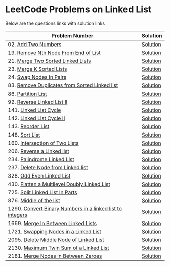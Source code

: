 # LeetCode Problems on Linked List
Below are the questions links with solution links


|Problem Number|Solution|
|--------------|--------|
|02. [Add Two Numbers](https://leetcode.com/problems/add-two-numbers)|[Solution](https://github.com/HarshOza36/LeetCode_Problems/blob/main/Linked%20List/P02%20-%20addTwoNumbers.py)|
|19. [Remove Nth Node From End of List](https://leetcode.com/problems/remove-nth-node-from-end-of-list/)|[Solution](https://github.com/HarshOza36/LeetCode_Problems/blob/main/Linked%20List/P19%20-%20removeNthNodeFromEndOfList.py)|
|21. [Merge Two Sorted Linked  Lists](https://leetcode.com/problems/merge-two-sorted-lists)|[Solution](https://github.com/HarshOza36/LeetCode_Problems/blob/main/Linked%20List/P21%20-%20mergeTwoSortedLinkedList.py)|
|23. [Merge K Sorted Lists](https://leetcode.com/problems/merge-k-sorted-lists)|[Solution](https://github.com/HarshOza36/LeetCode_Problems/blob/main/Linked%20List/P23%20-%20mergeKSortedLists.py)|
|24. [Swap Nodes In Pairs](https://leetcode.com/problems/swap-nodes-in-pairs/)|[Solution](https://github.com/HarshOza36/LeetCode_Problems/blob/main/Linked%20List/P24%20-%20swapNodesInPairs.py)|
|83. [Remove Duplicates from Sorted Linked list](https://leetcode.com/problems/remove-duplicates-from-sorted-list)|[Solution](https://github.com/HarshOza36/LeetCode_Problems/blob/main/Linked%20List/P83%20-%20removeDuplicatesFromSortedList.py)|
|86. [Partition List](https://leetcode.com/problems/partition-list)|[Solution](https://github.com/HarshOza36/LeetCode_Problems/blob/main/Linked%20List/P86%20-%20partitionList.py)|
|92. [Reverse Linked List II](https://leetcode.com/problems/reverse-linked-list-ii)|[Solution](https://github.com/HarshOza36/LeetCode_Problems/blob/main/Linked%20List/P92%20-%20reverseLinkedList_II.py)|
|141. [Linked List Cycle](https://leetcode.com/problems/linked-list-cycle/)|[Solution](https://github.com/HarshOza36/LeetCode_Problems/blob/main/Linked%20List/P141%20-%20linkedListCycle.py)|
|142. [Linked List Cycle II](https://leetcode.com/problems/linked-list-cycle-ii/)|[Solution](https://github.com/HarshOza36/LeetCode_Problems/blob/main/Linked%20List/P142%20-%20linkedListCycle_II.py)|
|143. [Reorder List](https://leetcode.com/problems/reorder-list)|[Solution](https://github.com/HarshOza36/LeetCode_Problems/blob/main/Linked%20List/P143%20-%20reorderList.py)|
|148. [Sort List](https://leetcode.com/problems/sort-list/)|[Solution](https://github.com/HarshOza36/LeetCode_Problems/blob/main/Linked%20List/P148%20-%20sortList.py)|
|160. [Intersection of Two Lists](https://leetcode.com/problems/intersection-of-two-linked-lists)|[Solution](https://github.com/HarshOza36/LeetCode_Problems/blob/main/Linked%20List/P160%20-%20intersectionOfTwoLinkedLists.py)|
|206. [Reverse a Linked list](https://leetcode.com/problems/reverse-linked-list)|[Solution](https://github.com/HarshOza36/LeetCode_Problems/blob/main/Linked%20List/P206%20-%20reverseLinkedList.py)|
|234. [Palindrome Linked List](https://leetcode.com/problems/palindrome-linked-list)|[Solution](https://github.com/HarshOza36/LeetCode_Problems/blob/main/Linked%20List/P234%20-%20palindromeLinkedList.py)|
|237. [Delete Node from Linked list](https://leetcode.com/problems/delete-node-in-a-linked-list)|[Solution](https://github.com/HarshOza36/LeetCode_Problems/blob/main/Linked%20List/P237%20-%20deleteNodeInLinkedList.py)|
|328. [Odd Even Linked List](https://leetcode.com/problems/odd-even-linked-list/)|[Solution](https://github.com/HarshOza36/LeetCode_Problems/blob/main/Linked%20List/P328%20-%20oddEvenLinkedList.py)|
|430. [Flatten a Multilevel Doubly Linked List](https://leetcode.com/problems/flatten-a-multilevel-doubly-linked-list/)|[Solution](https://github.com/HarshOza36/LeetCode_Problems/blob/main/Linked%20List/P430%20-%20flattenAmultilevelDoublyLinkedList.py)|
|725. [Split Linked List In Parts](https://leetcode.com/problems/split-linked-list-in-parts/description/?envType=daily-question&envId=2023-09-06)|[Solution](https://github.com/HarshOza36/LeetCode_Problems/blob/main/Linked%20List/P725%20-%20splitLinkedListInParts.py)|
|876. [Middle of the list](https://leetcode.com/problems/middle-of-the-linked-list)|[Solution](https://github.com/HarshOza36/LeetCode_Problems/blob/main/Linked%20List/P876%20-%20middleoftheLinkedList.py)|
|1290. [Convert Binary Numbers in a linked list to integers](https://leetcode.com/problems/convert-binary-number-in-a-linked-list-to-integer)|[Solution](https://github.com/HarshOza36/LeetCode_Problems/blob/main/Linked%20List/P1290%20-%20convertBinNoinLinkedListToINT.py)|
|1669. [Merge In Between Linked Lists](https://leetcode.com/problems/merge-in-between-linked-lists)|[Solution](https://github.com/HarshOza36/LeetCode_Problems/blob/main/Linked%20List/P1669%20-%20mergeInBetweenLinkedLists.py)|
|1721. [Swapping Nodes in a Linked List](https://leetcode.com/problems/swapping-nodes-in-a-linked-list/description/)|[Solution](https://github.com/HarshOza36/LeetCode_Problems/blob/main/Linked%20List/P1721%20-%20swappingNodesInALinkedList.java)|
|2095. [Delete Middle Node of Linked List](https://leetcode.com/problems/delete-the-middle-node-of-a-linked-list)|[Solution](https://github.com/HarshOza36/LeetCode_Problems/blob/main/Linked%20List/P2095%20-%20deleteTheMiddleNodeOfALinkedList.py)|
|2130. [Maximum Twin Sum of a Linked List](https://leetcode.com/problems/maximum-twin-sum-of-a-linked-list/)|[Solution](https://github.com/HarshOza36/LeetCode_Problems/blob/main/Linked%20List/P2130%20-%20maximumTwinSumOfAlinkedList.py)|
|2181. [Merge Nodes in Between Zeroes](https://leetcode.com/problems/merge-nodes-in-between-zeros)|[Solution](https://github.com/HarshOza36/LeetCode_Problems/blob/main/Linked%20List/P2181%20-%20mergeNodesInBetweenZeros.py)|
